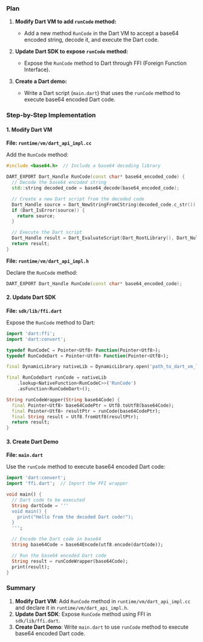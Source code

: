 ### Plan

1. **Modify Dart VM to add `runCode` method:**
   - Add a new method `RunCode` in the Dart VM to accept a base64 encoded string, decode it, and execute the Dart code.

2. **Update Dart SDK to expose `runCode` method:**
   - Expose the `RunCode` method to Dart through FFI (Foreign Function Interface).

3. **Create a Dart demo:**
   - Write a Dart script (`main.dart`) that uses the `runCode` method to execute base64 encoded Dart code.

### Step-by-Step Implementation

#### 1. Modify Dart VM

**File: `runtime/vm/dart_api_impl.cc`**

Add the `RunCode` method:

```cpp
#include <base64.h>  // Include a base64 decoding library

DART_EXPORT Dart_Handle RunCode(const char* base64_encoded_code) {
  // Decode the base64 encoded string
  std::string decoded_code = base64_decode(base64_encoded_code);

  // Create a new Dart script from the decoded code
  Dart_Handle source = Dart_NewStringFromCString(decoded_code.c_str());
  if (Dart_IsError(source)) {
    return source;
  }

  // Execute the Dart script
  Dart_Handle result = Dart_EvaluateScript(Dart_RootLibrary(), Dart_Null(), source, Dart_Null(), 0, 0);
  return result;
}
```

**File: `runtime/vm/dart_api_impl.h`**

Declare the `RunCode` method:

```cpp
DART_EXPORT Dart_Handle RunCode(const char* base64_encoded_code);
```

#### 2. Update Dart SDK

**File: `sdk/lib/ffi.dart`**

Expose the `RunCode` method to Dart:

```dart
import 'dart:ffi';
import 'dart:convert';

typedef RunCodeC = Pointer<Utf8> Function(Pointer<Utf8>);
typedef RunCodeDart = Pointer<Utf8> Function(Pointer<Utf8>);

final DynamicLibrary nativeLib = DynamicLibrary.open('path_to_dart_vm_library');

final RunCodeDart runCode = nativeLib
    .lookup<NativeFunction<RunCodeC>>('RunCode')
    .asFunction<RunCodeDart>();

String runCodeWrapper(String base64Code) {
  final Pointer<Utf8> base64CodePtr = Utf8.toUtf8(base64Code);
  final Pointer<Utf8> resultPtr = runCode(base64CodePtr);
  final String result = Utf8.fromUtf8(resultPtr);
  return result;
}
```

#### 3. Create Dart Demo

**File: `main.dart`**

Use the `runCode` method to execute base64 encoded Dart code:

```dart
import 'dart:convert';
import 'ffi.dart';  // Import the FFI wrapper

void main() {
  // Dart code to be executed
  String dartCode = '''
  void main() {
    print("Hello from the decoded Dart code!");
  }
  ''';

  // Encode the Dart code in base64
  String base64Code = base64Encode(utf8.encode(dartCode));

  // Run the base64 encoded Dart code
  String result = runCodeWrapper(base64Code);
  print(result);
}
```

### Summary

1. **Modify Dart VM**: Add `RunCode` method in `runtime/vm/dart_api_impl.cc` and declare it in `runtime/vm/dart_api_impl.h`.
2. **Update Dart SDK**: Expose `RunCode` method using FFI in `sdk/lib/ffi.dart`.
3. **Create Dart Demo**: Write `main.dart` to use `runCode` method to execute base64 encoded Dart code.
